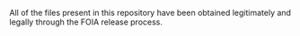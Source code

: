 All of the files present in this repository have been obtained legitimately and legally through the FOIA release process.
